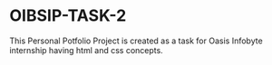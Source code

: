 # OIBSIP-TASK-2
This Personal Potfolio Project is created as a task for Oasis Infobyte internship having html and css concepts.
